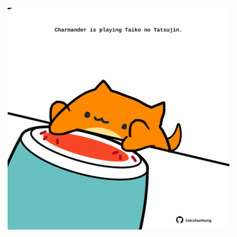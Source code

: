 <!-- built at 16/03/2023, 10:01:02 UTC -->
<p align="center">
  <img width="500" height="500" src="./ReadmeImage.svg">
</p>

